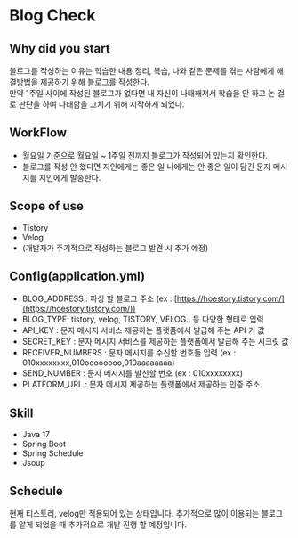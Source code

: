 # Blog Check

## Why did you start

블로그를 작성하는 이유는 학습한 내용 정리, 복습, 나와 같은 문제를 겪는 사람에게 해결방법을 제공하기 위해 블로그를 작성한다.  
만약 1주일 사이에 작성된 블로그가 없다면 내 자신이 나태해져서 학습을 안 하고 논 걸로 판단을 하여 나태함을 고치기 위해 시작하게 되었다.

## WorkFlow

-   월요일 기준으로 월요일 ~ 1주일 전까지 블로그가 작성되어 있는지 확인한다.
-   블로그를 작성 안 했다면 지인에게는 좋은 일 나에게는 안 좋은 일이 담긴 문자 메시지를 지인에게 발송한다.

## Scope of use

-   Tistory
-   Velog
-   (개발자가 주기적으로 작성하는 블로그 발견 시 추가 예정)

## Config(application.yml)

-   BLOG\_ADDRESS : 파싱 할 블로그 주소 (ex : [https://hoestory.tistory.com/](https://hoestory.tistory.com/))
-   BLOG\_TYPE: tistory, velog, TISTORY, VELOG.. 등 다양한 형태로 입력
-   API\_KEY : 문자 메시지 서비스 제공하는 플랫폼에서 발급해 주는 API 키 값
-   SECRET\_KEY : 문자 메시지 서비스를 제공하는 플랫폼에서 발급해 주는 시크릿 값
-   RECEIVER\_NUMBERS : 문자 메시지를 수신할 번호들 입력 (ex : 010xxxxxxxx,010oooooooo,010aaaaaaaa)
-   SEND\_NUMBER : 문자 메시지를 발신할 번호 (ex : 010xxxxxxxx)
-   PLATFORM\_URL : 문자 메시지 제공하는 플랫폼에서 제공하는 인증 주소

## Skill

-   Java 17
-   Spring Boot
-   Spring Schedule
-   Jsoup

## Schedule

현재 티스토리, velog만 적용되어 있는 상태입니다. 추가적으로 많이 이용되는 블로그를 알게 되었을 때 추가적으로 개발 진행 할 예정입니다.